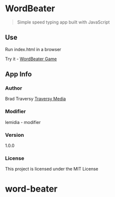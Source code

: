 # WordBeater

> Simple speed typing app built with JavaScript

## Use

Run index.html in a browser

Try it - [WordBeater Game](https://bradtraversy.github.io/wordbeater)

## App Info

### Author

Brad Traversy
[Traversy Media](http://www.traversymedia.com)

### Modifier
lemidia - modifier

### Version

1.0.0

### License

This project is licensed under the MIT License
# word-beater

